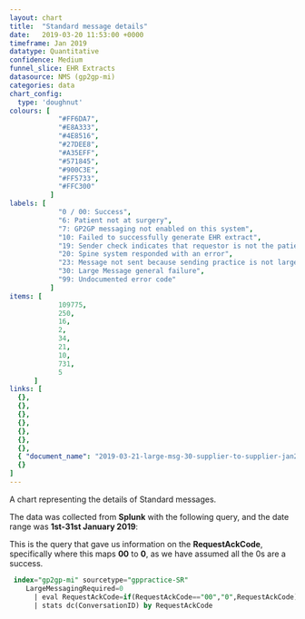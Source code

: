 ```yaml
---
layout: chart
title:  "Standard message details"
date:   2019-03-20 11:53:00 +0000
timeframe: Jan 2019
datatype: Quantitative
confidence: Medium
funnel_slice: EHR Extracts
datasource: NMS (gp2gp-mi)
categories: data
chart_config: 
  type: 'doughnut'
colours: [
            "#FF6DA7",
            "#E8A333",
            "#4E8516",
            "#27DEE8",
            "#A35EFF",
            "#571845",
            "#900C3E",
            "#FF5733",
            "#FFC300"
          ]
labels: [
            "0 / 00: Success",
            "6: Patient not at surgery",
            "7: GP2GP messaging not enabled on this system",
            "10: Failed to successfully generate EHR extract",
            "19: Sender check indicates that requestor is not the patients current health care provider",
            "20: Spine system responded with an error",
            "23: Message not sent because sending practice is not large message compliant",
            "30: Large Message general failure",
            "99: Undocumented error code"
          ]
items: [
            109775,
            250,
            16,
            2,
            34,
            21,
            10,
            731,
            5
      ]
links: [
  {},
  {},
  {},
  {},
  {},
  {},
  {},
  { "document_name": "2019-03-21-large-msg-30-supplier-to-supplier-jan2019" },
  {}
] 
---
```

A chart representing the details of Standard messages.

The data was collected from **Splunk** with the following query, and the date range was **1st-31st January 2019**:

This is the query that gave us information on the **RequestAckCode**, specifically where this maps **00** to **0**, as we have assumed all the 0s are a success.
```sql
 index="gp2gp-mi" sourcetype="gppractice-SR"
    LargeMessagingRequired=0
      | eval RequestAckCode=if(RequestAckCode=="00","0",RequestAckCode)
      | stats dc(ConversationID) by RequestAckCode
```
